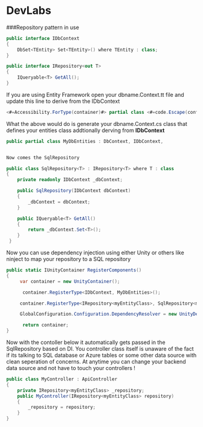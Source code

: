 # DevLabs
###Repository pattern in use

```C#
public interface IDbContext
{
    DbSet<TEntity> Set<TEntity>() where TEntity : class;
}
```

```C#
public interface IRepository<out T>
{
    IQueryable<T> GetAll();
}
```

If you are using Entity Framework open your dbname.Context.tt file and update this line to derive from the IDbContext 
```C# 
<#=Accessibility.ForType(container)#> partial class <#=code.Escape(container)#> : DbContext, IDbContext
```
What the above would do is generate your dbname.Context.cs class that defines your entities class addtionally derving from **IDbContext**

```C#
public partial class MyDbEntities : DbContext, IDbContext,
```

```C#

Now comes the SqlRepository

public class SqlRepository<T> : IRepository<T> where T : class
{
    private readonly IDbContext _dbContext;

    public SqlRepository(IDbContext dbContext)
    {
        _dbContext = dbContext;
    }

    public IQueryable<T> GetAll()
    {
        return _dbContext.Set<T>();
    }
 }
```

Now you can use dependency injection using either Unity or others like ninject to map your repository to a SQL repository

```C#
public static IUnityContainer RegisterComponents()
{
     var container = new UnityContainer();

      container.RegisterType<IDbContext, MyDbEntities>();

     container.RegisterType<IRepository<myEntityClass>, SqlRepository<myEntityClass>>();

     GlobalConfiguration.Configuration.DependencyResolver = new UnityDependencyResolver(container);

      return container;
}
```

Now with the contoller below it automatically gets passed in the SqlRepository based on DI. You controller class itself is unaware of the fact if its talking to SQL database or Azure tables or some other data source with clean seperation of concerns. At anytime you can change your backend data source and not have to touch your controllers ! 

```C#
public class MyController : ApiController 
{
    private IRepository<myEntityClass> _repository;
    public MyController(IRepository<myEntityClass> repository)
    {
        _repository = repository;
    }
}
